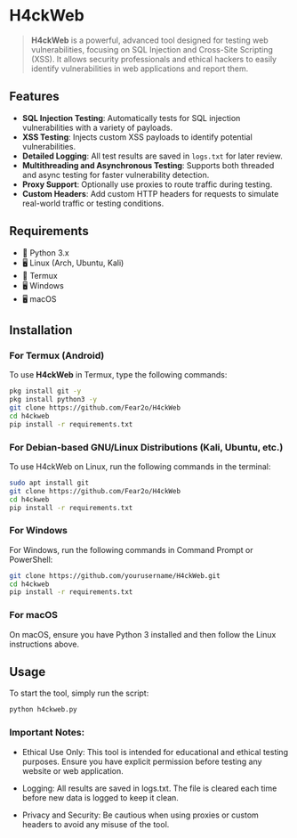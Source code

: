 # H4ckWeb

>**H4ckWeb** is a powerful, advanced tool designed for testing web vulnerabilities, focusing on SQL Injection and Cross-Site Scripting (XSS). It allows security professionals and ethical hackers to easily identify vulnerabilities in web applications and report them.

## Features

- **SQL Injection Testing**: Automatically tests for SQL injection vulnerabilities with a variety of payloads.
- **XSS Testing**: Injects custom XSS payloads to identify potential vulnerabilities.
- **Detailed Logging**: All test results are saved in `logs.txt` for later review.
- **Multithreading and Asynchronous Testing**: Supports both threaded and async testing for faster vulnerability detection.
- **Proxy Support**: Optionally use proxies to route traffic during testing.
- **Custom Headers**: Add custom HTTP headers for requests to simulate real-world traffic or testing conditions.

## Requirements

- 🐍 Python 3.x
- 🖥 Linux (Arch, Ubuntu, Kali)
- 📱 Termux
- 🖥 Windows
- 🖥 macOS

## Installation

### For Termux (Android)

To use **H4ckWeb** in Termux, type the following commands:

```bash
pkg install git -y
pkg install python3 -y
git clone https://github.com/Fear2o/H4ckWeb
cd h4ckweb
pip install -r requirements.txt
```

### For Debian-based GNU/Linux Distributions (Kali, Ubuntu, etc.)

To use H4ckWeb on Linux, run the following commands in the terminal:
```bash
sudo apt install git
git clone https://github.com/Fear2o/H4ckWeb
cd h4ckweb
pip install -r requirements.txt
```

### For Windows
For Windows, run the following commands in Command Prompt or PowerShell:
```bash
git clone https://github.com/yourusername/H4ckWeb.git
cd h4ckweb
pip install -r requirements.txt
```

### For macOS
On macOS, ensure you have Python 3 installed and then follow the Linux instructions above.

## Usage

To start the tool, simply run the script:

```bash
python h4ckweb.py
```

### Important Notes:
- Ethical Use Only: This tool is intended for educational and ethical testing purposes. Ensure you have explicit permission before testing any website or web application.
  
- Logging: All results are saved in logs.txt. The file is cleared each time before new data is logged to keep it clean.
  
- Privacy and Security: Be cautious when using proxies or custom headers to avoid any misuse of the tool.

